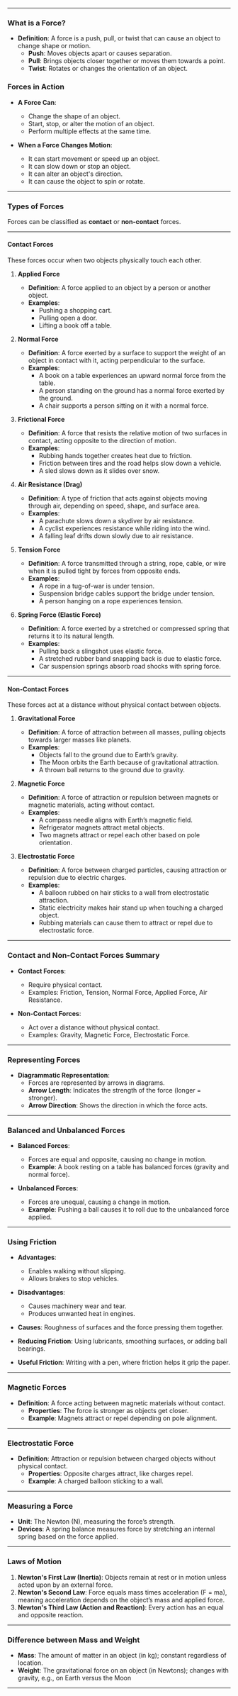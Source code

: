 
---

### **What is a Force?**
- **Definition**: A force is a push, pull, or twist that can cause an object to change shape or motion.
  - **Push**: Moves objects apart or causes separation.
  - **Pull**: Brings objects closer together or moves them towards a point.
  - **Twist**: Rotates or changes the orientation of an object.

### **Forces in Action**
- **A Force Can**:
  - Change the shape of an object.
  - Start, stop, or alter the motion of an object.
  - Perform multiple effects at the same time.

- **When a Force Changes Motion**:
  - It can start movement or speed up an object.
  - It can slow down or stop an object.
  - It can alter an object's direction.
  - It can cause the object to spin or rotate.

---

### **Types of Forces**

Forces can be classified as **contact** or **non-contact** forces.

---

#### **Contact Forces**
These forces occur when two objects physically touch each other.

1. **Applied Force**
   - **Definition**: A force applied to an object by a person or another object.
   - **Examples**:
     - Pushing a shopping cart.
     - Pulling open a door.
     - Lifting a book off a table.

2. **Normal Force**
   - **Definition**: A force exerted by a surface to support the weight of an object in contact with it, acting perpendicular to the surface.
   - **Examples**:
     - A book on a table experiences an upward normal force from the table.
     - A person standing on the ground has a normal force exerted by the ground.
     - A chair supports a person sitting on it with a normal force.

3. **Frictional Force**
   - **Definition**: A force that resists the relative motion of two surfaces in contact, acting opposite to the direction of motion.
   - **Examples**:
     - Rubbing hands together creates heat due to friction.
     - Friction between tires and the road helps slow down a vehicle.
     - A sled slows down as it slides over snow.

4. **Air Resistance (Drag)**
   - **Definition**: A type of friction that acts against objects moving through air, depending on speed, shape, and surface area.
   - **Examples**:
     - A parachute slows down a skydiver by air resistance.
     - A cyclist experiences resistance while riding into the wind.
     - A falling leaf drifts down slowly due to air resistance.

5. **Tension Force**
   - **Definition**: A force transmitted through a string, rope, cable, or wire when it is pulled tight by forces from opposite ends.
   - **Examples**:
     - A rope in a tug-of-war is under tension.
     - Suspension bridge cables support the bridge under tension.
     - A person hanging on a rope experiences tension.

6. **Spring Force (Elastic Force)**
   - **Definition**: A force exerted by a stretched or compressed spring that returns it to its natural length.
   - **Examples**:
     - Pulling back a slingshot uses elastic force.
     - A stretched rubber band snapping back is due to elastic force.
     - Car suspension springs absorb road shocks with spring force.

---

#### **Non-Contact Forces**
These forces act at a distance without physical contact between objects.

1. **Gravitational Force**
   - **Definition**: A force of attraction between all masses, pulling objects towards larger masses like planets.
   - **Examples**:
     - Objects fall to the ground due to Earth’s gravity.
     - The Moon orbits the Earth because of gravitational attraction.
     - A thrown ball returns to the ground due to gravity.

2. **Magnetic Force**
   - **Definition**: A force of attraction or repulsion between magnets or magnetic materials, acting without contact.
   - **Examples**:
     - A compass needle aligns with Earth’s magnetic field.
     - Refrigerator magnets attract metal objects.
     - Two magnets attract or repel each other based on pole orientation.

3. **Electrostatic Force**
   - **Definition**: A force between charged particles, causing attraction or repulsion due to electric charges.
   - **Examples**:
     - A balloon rubbed on hair sticks to a wall from electrostatic attraction.
     - Static electricity makes hair stand up when touching a charged object.
     - Rubbing materials can cause them to attract or repel due to electrostatic force.

---

### **Contact and Non-Contact Forces Summary**
- **Contact Forces**:
  - Require physical contact.
  - Examples: Friction, Tension, Normal Force, Applied Force, Air Resistance.

- **Non-Contact Forces**:
  - Act over a distance without physical contact.
  - Examples: Gravity, Magnetic Force, Electrostatic Force.

---

### **Representing Forces**
- **Diagrammatic Representation**:
  - Forces are represented by arrows in diagrams.
  - **Arrow Length**: Indicates the strength of the force (longer = stronger).
  - **Arrow Direction**: Shows the direction in which the force acts.

---

### **Balanced and Unbalanced Forces**
- **Balanced Forces**:
  - Forces are equal and opposite, causing no change in motion.
  - **Example**: A book resting on a table has balanced forces (gravity and normal force).

- **Unbalanced Forces**:
  - Forces are unequal, causing a change in motion.
  - **Example**: Pushing a ball causes it to roll due to the unbalanced force applied.

---

### **Using Friction**
- **Advantages**:
  - Enables walking without slipping.
  - Allows brakes to stop vehicles.

- **Disadvantages**:
  - Causes machinery wear and tear.
  - Produces unwanted heat in engines.

- **Causes**: Roughness of surfaces and the force pressing them together.
- **Reducing Friction**: Using lubricants, smoothing surfaces, or adding ball bearings.
- **Useful Friction**: Writing with a pen, where friction helps it grip the paper.

---

### **Magnetic Forces**
- **Definition**: A force acting between magnetic materials without contact.
  - **Properties**: The force is stronger as objects get closer.
  - **Example**: Magnets attract or repel depending on pole alignment.

---

### **Electrostatic Force**
- **Definition**: Attraction or repulsion between charged objects without physical contact.
  - **Properties**: Opposite charges attract, like charges repel.
  - **Example**: A charged balloon sticking to a wall.

---

### **Measuring a Force**
- **Unit**: The Newton (N), measuring the force’s strength.
- **Devices**: A spring balance measures force by stretching an internal spring based on the force applied.

---

### **Laws of Motion**
1. **Newton's First Law (Inertia)**: Objects remain at rest or in motion unless acted upon by an external force.
2. **Newton's Second Law**: Force equals mass times acceleration (F = ma), meaning acceleration depends on the object’s mass and applied force.
3. **Newton's Third Law (Action and Reaction)**: Every action has an equal and opposite reaction.

---

### **Difference between Mass and Weight**
- **Mass**: The amount of matter in an object (in kg); constant regardless of location.
- **Weight**: The gravitational force on an object (in Newtons); changes with gravity, e.g., on Earth versus the Moon
- ---
 